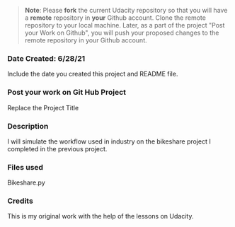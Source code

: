 >**Note**: Please **fork** the current Udacity repository so that you will have a **remote** repository in **your** Github account. Clone the remote repository to your local machine. Later, as a part of the project "Post your Work on Github", you will push your proposed changes to the remote repository in your Github account.

### Date Created: 6/28/21
Include the date you created this project and README file.

### Post your work on Git Hub Project
Replace the Project Title

### Description
I will simulate the workflow used in industry on the bikeshare project I completed in the previous project.

### Files used
Bikeshare.py



### Credits
This is my original work with the help of the lessons on Udacity.


